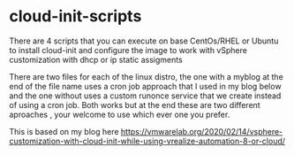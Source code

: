 # cloud-init-scripts

There are 4 scripts that you can execute on base CentOs/RHEL or Ubuntu to install cloud-init and configure the image to work with vSphere customization with dhcp or ip static assigments

There are two files for each of the linux distro, the one with a myblog at the end of the file name uses a cron job approach that I used in my blog below and the one without uses a custom runonce service that we create instead of using a cron job. Both works but at the end these are two different aproaches , your welcome to use which ever one you prefer. 

This is based on my blog here https://vmwarelab.org/2020/02/14/vsphere-customization-with-cloud-init-while-using-vrealize-automation-8-or-cloud/
